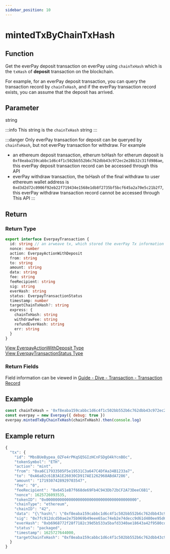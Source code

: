 ```yaml
---
sidebar_position: 10
---
```


# mintedTxByChainTxHash

## Function
Get the everPay deposit transaction on everPay using `chainTxHash` which is the `txHash` of **deposit** transaction on the blockchain.

For example, for an everPay deposit transaction, you can query the transaction record by `chainTxHash`, and if the everPay transaction record exists, you can assume that the deposit has arrived.

## Parameter
string

:::info
This string is the `chainTxHash` string
:::

:::danger
Only everPay transaction for deposit can be queryed by `chainTxHash`, but not everPay transaction for withdraw. For example
* an ethereum deposit transaction, etherum txHash for etherum deposit is `0xf8eaba159cabbc1d6c4f1c502bb552b6c762dbb43c972ec2e28b32c31fd986ae`, this everPay deposit transaction record can be accessed through this API
* everPay withdraw transaction, the txHash of the final withdraw to user ethereum wallet address is `0xd3d2d72c0906f92eb22f719434e1568e1db8f2735bf5bcf645a2a70e5c21b2f7`, this everPay withdraw transaction record cannot be accessed through This API
:::

## Return

### Return Type

```ts
export interface EverpayTransaction {
  id: string // an arweave tx, which stored the everPay Tx information on the arweave blockchain
  nonce: number
  action: EverpayActionWithDeposit
  from: string
  to: string
  amount: string
  data: string
  fee: string
  feeRecipient: string
  sig: string
  everHash: string
  status: EverpayTransactionStatus
  timestamp: number
  targetChainTxHash?: string
  express: {
    chainTxHash: string
    withdrawFee: string
    refundEverHash: string
    err: string
  }
}
```
[View EverpayActionWithDeposit Type](../types.md#everpayactionwithdeposit)  
[View EverpayTransactionStatus Type](../types.md#everpaytransactionstatus)

### Return Fields
Field information can be viewed in [Guide - Dive - Transaction - Transaction Record](../../../guide/dive/transaction#transaction-record)

## Example

```js
const chainTxHash = '0xf8eaba159cabbc1d6c4f1c502bb552b6c762dbb43c972ec2e28b32c31fd986ae'
const everpay = new Everpay({ debug: true })
everpay.mintedTxByChainTxHash(chainTxHash).then(console.log)
```

## Example return
```js
{
  "tx": {
    "id": "MbsBUeBypea_OZFe4rPKqSQ5GIzHCnFSDgO4kYcnBOc",
    "tokenSymbol": "ETH",
    "action": "mint",
    "from": "0xa6C17933505F5e19531C3a647C4DfAa34B1233a7",
    "to": "0xA6a82c61B3A1E26030CD917AE1262968ABdA7286",
    "amount": "1719307428929703547",
    "fee": "0",
    "feeRecipient": "0x6451eB7f668de69Fb4C943Db72bCF2A73DeeC6B1",
    "nonce": 1625726093535,
    "tokenID": "0x0000000000000000000000000000000000000000",
    "chainType": "ethereum",
    "chainID": "42",
    "data": "{\"hash\": \"0xf8eaba159cabbc1d6c4f1c502bb552b6c762dbb43c972ec2e28b32c31fd986ae\", \"nonce\": \"0x31\", \"blockHash\": \"0xaede2df39b4bd3a3fde772c13bad31abfa1075d1e3a12e7c0fd9ada23671ea8c\", \"blockNumber\": \"0x18c801d\", \"transactionIndex\": \"0x0\", \"from\": \"0xA6a82c61B3A1E26030CD917AE1262968ABdA7286\", \"to\": \"0xa7ae99C13d82dd32fc6445Ec09e38d197335F38a\", \"value\": \"0x17dc34ff510b8e7b\", \"gas\": \"0x587a\", \"gasPrice\": \"0x165a0bc00\", \"input\": \"0x\", \"r\": \"0xb56f5631cb0d00809c309abd58de5ef67e856b40fa13ae200650ed257eda0c5e\", \"s\": \"0x268dfb599d8396cc0a30fb6e8b8c1ec709775f3468da31195cfa95f9e1b3908d\", \"v\": \"0x77\"}",
    "sig": "0x7fc912dcd50ae2e75b969b49eee65ac74eb2e74decc9d61d480ee95d62edf264654a17a8721d3615b7f8749f8a31171926a82a14bba37de7c9d23af4564c27621b",
    "everHash": "0xb6968772f28f7182c39d5b533a5bafd3340ae18643a42f9580cd18c8af51cd4b",
    "status": "packaged",
    "timestamp": 1625727644000,
    "targetChainTxHash": "0xf8eaba159cabbc1d6c4f1c502bb552b6c762dbb43c972ec2e28b32c31fd986ae"
  }
}
```